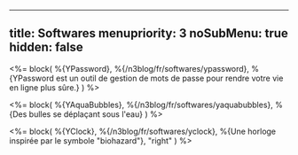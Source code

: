 ----- 
title: Softwares
menupriority: 3
noSubMenu: true
hidden: false
-----
<%= block( %{YPassword}, 
    %{/n3blog/fr/softwares/ypassword}, 
    %{YPassword est un outil de gestion de mots de passe pour rendre votre vie en ligne plus sûre.} 
) %>

<%= block( %{YAquaBubbles}, 
   %{/n3blog/fr/softwares/yaquabubbles}, 
   %{Des bulles se déplaçant sous l'eau}
    ) %>

<%= block( %{YClock}, 
   %{/n3blog/fr/softwares/yclock}, 
   %{Une horloge inspirée par le symbole "biohazard"},
    "right"
    ) %>

<div class="flush"></div>
